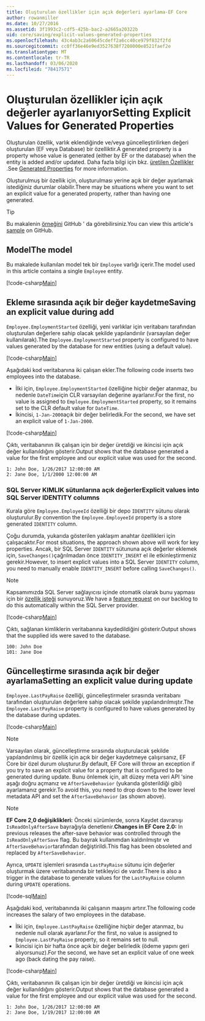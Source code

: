 ```yaml
---
title: Oluşturulan özellikler için açık değerleri ayarlama-EF Core
author: rowanmiller
ms.date: 10/27/2016
ms.assetid: 3f1993c2-cdf5-425b-bac2-a2665a20322b
uid: core/saving/explicit-values-generated-properties
ms.openlocfilehash: 43c4ab3c2a60645cdeff2a6cc40ce979f832f2fd
ms.sourcegitcommit: cc0ff36e46e9ed3527638f7208000e8521faef2e
ms.translationtype: MT
ms.contentlocale: tr-TR
ms.lasthandoff: 03/06/2020
ms.locfileid: "78417571"
---
```

# <a name="setting-explicit-values-for-generated-properties"></a><span data-ttu-id="66913-102">Oluşturulan özellikler için açık değerler ayarlanıyor</span><span class="sxs-lookup"><span data-stu-id="66913-102">Setting Explicit Values for Generated Properties</span></span>

<span data-ttu-id="66913-103">Oluşturulan özellik, varlık eklendiğinde ve/veya güncelleştirilirken değeri oluşturulan (EF veya Database) bir özelliktir.</span><span class="sxs-lookup"><span data-stu-id="66913-103">A generated property is a property whose value is generated (either by EF or the database) when the entity is added and/or updated.</span></span> <span data-ttu-id="66913-104">Daha fazla bilgi için bkz. [üretilen Özellikler](../modeling/generated-properties.md) .</span><span class="sxs-lookup"><span data-stu-id="66913-104">See [Generated Properties](../modeling/generated-properties.md) for more information.</span></span>

<span data-ttu-id="66913-105">Oluşturulmuş bir özellik için, oluşturulması yerine açık bir değer ayarlamak istediğiniz durumlar olabilir.</span><span class="sxs-lookup"><span data-stu-id="66913-105">There may be situations where you want to set an explicit value for a generated property, rather than having one generated.</span></span>

> [!TIP]  
> <span data-ttu-id="66913-106">Bu makalenin [örneğini](https://github.com/dotnet/EntityFramework.Docs/tree/master/samples/core/Saving/ExplicitValuesGenerateProperties/) GitHub ' da görebilirsiniz.</span><span class="sxs-lookup"><span data-stu-id="66913-106">You can view this article's [sample](https://github.com/dotnet/EntityFramework.Docs/tree/master/samples/core/Saving/ExplicitValuesGenerateProperties/) on GitHub.</span></span>

## <a name="the-model"></a><span data-ttu-id="66913-107">Model</span><span class="sxs-lookup"><span data-stu-id="66913-107">The model</span></span>

<span data-ttu-id="66913-108">Bu makalede kullanılan model tek bir `Employee` varlığı içerir.</span><span class="sxs-lookup"><span data-stu-id="66913-108">The model used in this article contains a single `Employee` entity.</span></span>

[!code-csharp[Main](../../../samples/core/Saving/ExplicitValuesGenerateProperties/Employee.cs#Sample)]

## <a name="saving-an-explicit-value-during-add"></a><span data-ttu-id="66913-109">Ekleme sırasında açık bir değer kaydetme</span><span class="sxs-lookup"><span data-stu-id="66913-109">Saving an explicit value during add</span></span>

<span data-ttu-id="66913-110">`Employee.EmploymentStarted` özelliği, yeni varlıklar için veritabanı tarafından oluşturulan değerlere sahip olacak şekilde yapılandırılır (varsayılan değer kullanılarak).</span><span class="sxs-lookup"><span data-stu-id="66913-110">The `Employee.EmploymentStarted` property is configured to have values generated by the database for new entities (using a default value).</span></span>

[!code-csharp[Main](../../../samples/core/Saving/ExplicitValuesGenerateProperties/EmployeeContext.cs#EmploymentStarted)]

<span data-ttu-id="66913-111">Aşağıdaki kod veritabanına iki çalışan ekler.</span><span class="sxs-lookup"><span data-stu-id="66913-111">The following code inserts two employees into the database.</span></span>

* <span data-ttu-id="66913-112">İlki için, `Employee.EmploymentStarted` özelliğine hiçbir değer atanmaz, bu nedenle `DateTime`için CLR varsayılan değerine ayarlanır.</span><span class="sxs-lookup"><span data-stu-id="66913-112">For the first, no value is assigned to `Employee.EmploymentStarted` property, so it remains set to the CLR default value for `DateTime`.</span></span>
* <span data-ttu-id="66913-113">İkincisi, `1-Jan-2000`açık bir değer belirledik.</span><span class="sxs-lookup"><span data-stu-id="66913-113">For the second, we have set an explicit value of `1-Jan-2000`.</span></span>

[!code-csharp[Main](../../../samples/core/Saving/ExplicitValuesGenerateProperties/Sample.cs#EmploymentStarted)]

<span data-ttu-id="66913-114">Çıktı, veritabanının ilk çalışan için bir değer üretdiği ve ikincisi için açık değer kullanıldığını gösterir.</span><span class="sxs-lookup"><span data-stu-id="66913-114">Output shows that the database generated a value for the first employee and our explicit value was used for the second.</span></span>

``` Console
1: John Doe, 1/26/2017 12:00:00 AM
2: Jane Doe, 1/1/2000 12:00:00 AM
```

### <a name="explicit-values-into-sql-server-identity-columns"></a><span data-ttu-id="66913-115">SQL Server KIMLIK sütunlarına açık değerler</span><span class="sxs-lookup"><span data-stu-id="66913-115">Explicit values into SQL Server IDENTITY columns</span></span>

<span data-ttu-id="66913-116">Kurala göre `Employee.EmployeeId` özelliği bir depo `IDENTITY` sütunu olarak oluşturulur.</span><span class="sxs-lookup"><span data-stu-id="66913-116">By convention the `Employee.EmployeeId` property is a store generated `IDENTITY` column.</span></span>

<span data-ttu-id="66913-117">Çoğu durumda, yukarıda gösterilen yaklaşım anahtar özellikleri için çalışacaktır.</span><span class="sxs-lookup"><span data-stu-id="66913-117">For most situations, the approach shown above will work for key properties.</span></span> <span data-ttu-id="66913-118">Ancak, bir SQL Server `IDENTITY` sütununa açık değerler eklemek için, `SaveChanges()`çağrılmadan önce `IDENTITY_INSERT` el ile etkinleştirmeniz gerekir.</span><span class="sxs-lookup"><span data-stu-id="66913-118">However, to insert explicit values into a SQL Server `IDENTITY` column, you need to manually enable `IDENTITY_INSERT` before calling `SaveChanges()`.</span></span>

> [!NOTE]  
> <span data-ttu-id="66913-119">Kapsamımızda SQL Server sağlayıcısı içinde otomatik olarak bunu yapması için bir [özellik isteği](https://github.com/aspnet/EntityFramework/issues/703) sunuyoruz.</span><span class="sxs-lookup"><span data-stu-id="66913-119">We have a [feature request](https://github.com/aspnet/EntityFramework/issues/703) on our backlog to do this automatically within the SQL Server provider.</span></span>

[!code-csharp[Main](../../../samples/core/Saving/ExplicitValuesGenerateProperties/Sample.cs#EmployeeId)]

<span data-ttu-id="66913-120">Çıktı, sağlanan kimliklerin veritabanına kaydedildiğini gösterir.</span><span class="sxs-lookup"><span data-stu-id="66913-120">Output shows that the supplied ids were saved to the database.</span></span>

``` Console
100: John Doe
101: Jane Doe
```

## <a name="setting-an-explicit-value-during-update"></a><span data-ttu-id="66913-121">Güncelleştirme sırasında açık bir değer ayarlama</span><span class="sxs-lookup"><span data-stu-id="66913-121">Setting an explicit value during update</span></span>

<span data-ttu-id="66913-122">`Employee.LastPayRaise` özelliği, güncelleştirmeler sırasında veritabanı tarafından oluşturulan değerlere sahip olacak şekilde yapılandırılmıştır.</span><span class="sxs-lookup"><span data-stu-id="66913-122">The `Employee.LastPayRaise` property is configured to have values generated by the database during updates.</span></span>

[!code-csharp[Main](../../../samples/core/Saving/ExplicitValuesGenerateProperties/EmployeeContext.cs#LastPayRaise)]

> [!NOTE]  
> <span data-ttu-id="66913-123">Varsayılan olarak, güncelleştirme sırasında oluşturulacak şekilde yapılandırılmış bir özellik için açık bir değer kaydetmeye çalışırsanız, EF Core bir özel durum oluşturur.</span><span class="sxs-lookup"><span data-stu-id="66913-123">By default, EF Core will throw an exception if you try to save an explicit value for a property that is configured to be generated during update.</span></span> <span data-ttu-id="66913-124">Bunu önlemek için, alt düzey meta veri API 'sine aşağı doğru açmanız ve `AfterSaveBehavior` (yukarıda gösterildiği gibi) ayarlamanız gerekir.</span><span class="sxs-lookup"><span data-stu-id="66913-124">To avoid this, you need to drop down to the lower level metadata API and set the `AfterSaveBehavior` (as shown above).</span></span>

> [!NOTE]  
> <span data-ttu-id="66913-125">**EF Core 2,0 değişiklikleri:** Önceki sürümlerde, sonra Kaydet davranışı `IsReadOnlyAfterSave` bayrağıyla denetlenir.</span><span class="sxs-lookup"><span data-stu-id="66913-125">**Changes in EF Core 2.0:** In previous releases the after-save behavior was controlled through the `IsReadOnlyAfterSave` flag.</span></span> <span data-ttu-id="66913-126">Bu bayrak kullanımdan kaldırılmıştır ve `AfterSaveBehavior`tarafından değiştirildi.</span><span class="sxs-lookup"><span data-stu-id="66913-126">This flag has been obsoleted and replaced by `AfterSaveBehavior`.</span></span>

<span data-ttu-id="66913-127">Ayrıca, `UPDATE` işlemleri sırasında `LastPayRaise` sütunu için değerler oluşturmak üzere veritabanında bir tetikleyici de vardır.</span><span class="sxs-lookup"><span data-stu-id="66913-127">There is also a trigger in the database to generate values for the `LastPayRaise` column during `UPDATE` operations.</span></span>

[!code-sql[Main](../../../samples/core/Saving/ExplicitValuesGenerateProperties/employee_UPDATE.sql)]

<span data-ttu-id="66913-128">Aşağıdaki kod, veritabanında iki çalışanın maaşını artırır.</span><span class="sxs-lookup"><span data-stu-id="66913-128">The following code increases the salary of two employees in the database.</span></span>

* <span data-ttu-id="66913-129">İlki için, `Employee.LastPayRaise` özelliğine hiçbir değer atanmaz, bu nedenle null olarak ayarlanır.</span><span class="sxs-lookup"><span data-stu-id="66913-129">For the first, no value is assigned to `Employee.LastPayRaise` property, so it remains set to null.</span></span>
* <span data-ttu-id="66913-130">İkincisi için bir hafta önce açık bir değer belirledik (ödeme yapını geri alıyorsunuz).</span><span class="sxs-lookup"><span data-stu-id="66913-130">For the second, we have set an explicit value of one week ago (back dating the pay raise).</span></span>

[!code-csharp[Main](../../../samples/core/Saving/ExplicitValuesGenerateProperties/Sample.cs#LastPayRaise)]

<span data-ttu-id="66913-131">Çıktı, veritabanının ilk çalışan için bir değer üretdiği ve ikincisi için açık değer kullanıldığını gösterir.</span><span class="sxs-lookup"><span data-stu-id="66913-131">Output shows that the database generated a value for the first employee and our explicit value was used for the second.</span></span>

``` Console
1: John Doe, 1/26/2017 12:00:00 AM
2: Jane Doe, 1/19/2017 12:00:00 AM
```
